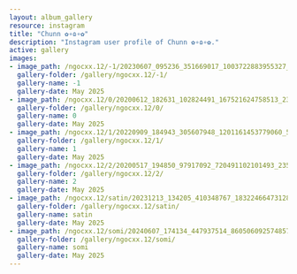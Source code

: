 ```yaml
---
layout: album_gallery
resource: instagram
title: "Chunn ✿∘ɷ∘✿"
description: "Instagram user profile of Chunn ✿∘ɷ∘✿."
active: gallery
images: 
- image_path: /ngocxx.12/-1/20230607_095236_351669017_1003722883955327_5763973491815017961_n.jpg
  gallery-folder: /gallery/ngocxx.12/-1/
  gallery-name: -1
  gallery-date: May 2025
- image_path: /ngocxx.12/0/20200612_182631_102824491_167521624758513_2317290172014889328_n.jpg
  gallery-folder: /gallery/ngocxx.12/0/
  gallery-name: 0
  gallery-date: May 2025
- image_path: /ngocxx.12/1/20220909_184943_305607948_1201161453779060_5289063277873210988_n.jpg
  gallery-folder: /gallery/ngocxx.12/1/
  gallery-name: 1
  gallery-date: May 2025
- image_path: /ngocxx.12/2/20200517_194850_97917092_720491102101493_2356863188925392377_n.jpg
  gallery-folder: /gallery/ngocxx.12/2/
  gallery-name: 2
  gallery-date: May 2025
- image_path: /ngocxx.12/satin/20231213_134205_410348767_18322466473128170_3255843587164757816_n.jpg
  gallery-folder: /gallery/ngocxx.12/satin/
  gallery-name: satin
  gallery-date: May 2025
- image_path: /ngocxx.12/somi/20240607_174134_447937514_860506092574857_8342439820757118388_n.jpg
  gallery-folder: /gallery/ngocxx.12/somi/
  gallery-name: somi
  gallery-date: May 2025
---
```


